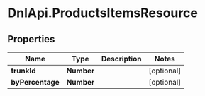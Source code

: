 # DnlApi.ProductsItemsResource

## Properties
Name | Type | Description | Notes
------------ | ------------- | ------------- | -------------
**trunkId** | **Number** |  | [optional] 
**byPercentage** | **Number** |  | [optional] 


